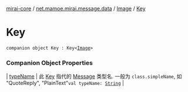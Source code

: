 [mirai-core](../../../index.md) / [net.mamoe.mirai.message.data](../../index.md) / [Image](../index.md) / [Key](./index.md)

# Key

`companion object Key : Key<`[`Image`](../index.md)`>`

### Companion Object Properties

| [typeName](type-name.md) | 此 [Key](../../-message/-key/index.md) 指代的 [Message](../../-message/index.md) 类型名. 一般为 `class.simpleName`, 如 "QuoteReply", "PlainText"`val typeName: `[`String`](https://kotlinlang.org/api/latest/jvm/stdlib/kotlin/-string/index.html) |

